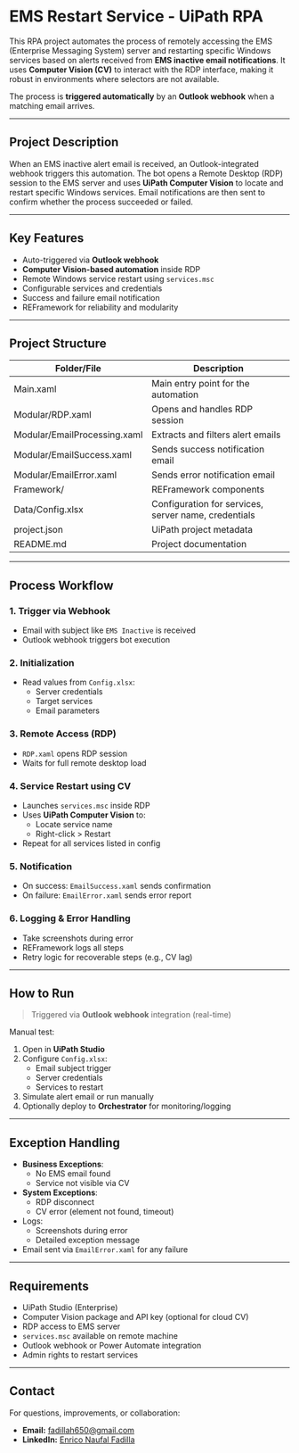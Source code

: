 # EMS Restart Service - UiPath RPA

This RPA project automates the process of remotely accessing the EMS (Enterprise Messaging System) server and restarting specific Windows services based on alerts received from **EMS inactive email notifications**. It uses **Computer Vision (CV)** to interact with the RDP interface, making it robust in environments where selectors are not available.

The process is **triggered automatically** by an **Outlook webhook** when a matching email arrives.

---

## Project Description

When an EMS inactive alert email is received, an Outlook-integrated webhook triggers this automation. The bot opens a Remote Desktop (RDP) session to the EMS server and uses **UiPath Computer Vision** to locate and restart specific Windows services. Email notifications are then sent to confirm whether the process succeeded or failed.

---

## Key Features

- Auto-triggered via **Outlook webhook**
- **Computer Vision-based automation** inside RDP
- Remote Windows service restart using `services.msc`
- Configurable services and credentials
- Success and failure email notification
- REFramework for reliability and modularity

---

## Project Structure

| Folder/File                  | Description                                                   |
|------------------------------|---------------------------------------------------------------|
| Main.xaml                    | Main entry point for the automation                          |
| Modular/RDP.xaml             | Opens and handles RDP session                                |
| Modular/EmailProcessing.xaml | Extracts and filters alert emails                            |
| Modular/EmailSuccess.xaml    | Sends success notification email                             |
| Modular/EmailError.xaml      | Sends error notification email                               |
| Framework/                   | REFramework components                                        |
| Data/Config.xlsx             | Configuration for services, server name, credentials         |
| project.json                 | UiPath project metadata                                       |
| README.md                    | Project documentation                                         |

---

## Process Workflow

### 1. **Trigger via Webhook**
- Email with subject like `EMS Inactive` is received
- Outlook webhook triggers bot execution

### 2. **Initialization**
- Read values from `Config.xlsx`:
  - Server credentials
  - Target services
  - Email parameters

### 3. **Remote Access (RDP)**
- `RDP.xaml` opens RDP session
- Waits for full remote desktop load

### 4. **Service Restart using CV**
- Launches `services.msc` inside RDP
- Uses **UiPath Computer Vision** to:
  - Locate service name
  - Right-click > Restart
- Repeat for all services listed in config

### 5. **Notification**
- On success: `EmailSuccess.xaml` sends confirmation  
- On failure: `EmailError.xaml` sends error report

### 6. **Logging & Error Handling**
- Take screenshots during error
- REFramework logs all steps
- Retry logic for recoverable steps (e.g., CV lag)

---

## How to Run

> Triggered via **Outlook webhook** integration (real-time)

Manual test:

1. Open in **UiPath Studio**
2. Configure `Config.xlsx`:
   - Email subject trigger
   - Server credentials
   - Services to restart
3. Simulate alert email or run manually
4. Optionally deploy to **Orchestrator** for monitoring/logging

---

## Exception Handling

- **Business Exceptions**:
  - No EMS email found
  - Service not visible via CV
- **System Exceptions**:
  - RDP disconnect
  - CV error (element not found, timeout)
- Logs:
  - Screenshots during error
  - Detailed exception message
- Email sent via `EmailError.xaml` for any failure

---

## Requirements

- UiPath Studio (Enterprise)
- Computer Vision package and API key (optional for cloud CV)
- RDP access to EMS server
- `services.msc` available on remote machine
- Outlook webhook or Power Automate integration
- Admin rights to restart services

---

## Contact

For questions, improvements, or collaboration:

- **Email:** fadillah650@gmail.com  
- **LinkedIn:** [Enrico Naufal Fadilla](https://linkedin.com/in/enrico-naufal-fadilla-54338a256)
